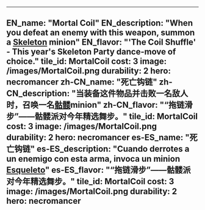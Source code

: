 ---

EN_name: "Mortal Coil"
EN_description: "When you defeat an enemy with this weapon, summon a <a href = '../en/unknown_type000#MinionSkeleton'>Skeleton</a> minion"
EN_flavor: "'The Coil Shuffle' - This year's Skeleton Party dance-move of choice."
tile_id: MortalCoil
cost: 3
image: /images/MortalCoil.png
durability: 2
hero: necromancer
zh-CN_name: "死亡钩链"
zh-CN_description: "当装备这件物品并击败一名敌人时，召唤一名<a href = '../zh_cn/unknown_type000#MinionSkeleton'>骷髅</a>minion"
zh-CN_flavor: "“拖链滑步”——骷髅派对今年精选舞步。"
tile_id: MortalCoil
cost: 3
image: /images/MortalCoil.png
durability: 2
hero: necromancer
es-ES_name: "死亡钩链"
es-ES_description: "Cuando derrotes a un enemigo con esta arma, invoca un minion <a href = '../es_es/unknown_type000#MinionSkeleton'>Esqueleto</a>"
es-ES_flavor: "“拖链滑步”——骷髅派对今年精选舞步。"
tile_id: MortalCoil
cost: 3
image: /images/MortalCoil.png
durability: 2
hero: necromancer
---